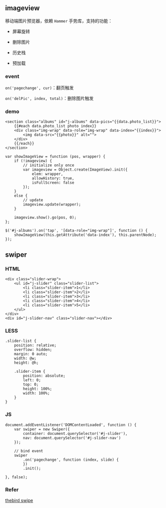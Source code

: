 ## imageview

移动端图片预览器，依赖 `Hammer` 手势库，支持的功能：

- 屏幕旋转

- 删除图片

- 历史栈

- 预加载

### event

`on('pagechange', cur)`：翻页触发

`on('delPic', index, total)`：删除图片触发

### demo

    <section class="albums" id="j-albums" data-pics="{{data.photo_list}}">
        {{#each data.photo_list photo index}}
        <div class="img-wrap" data-role="img-wrap" data-index="{{index}}">
            <img data-src="{{photo}}" alt="">
        </div>
        {{/each}}
    </section>

    var showImageView = function (pos, wrapper) {
        if (!imageview) {
            // initialize only once
            var imageview = Object.create(ImageView).init({
                elem: wrapper,
                allowHistory: true,
                isFullScreen: false
            });
        }
        else {
            // update
            imageview.update(wrapper);
        }

        imageview.show().go(pos, 0);
    };

    $('#j-albums').on('tap', '[data-role="img-wrap"]', function () {
        showImageView(this.getAttribute('data-index'), this.parentNode);
    });

## swiper

### HTML

    <div class="slider-wrap">
        <ul id="j-slider" class="slider-list">
            <li class="slider-item">1</li>
            <li class="slider-item">2</li>
            <li class="slider-item">3</li>
            <li class="slider-item">4</li>
            <li class="slider-item">5</li>
        </ul>
    </div>
    <div id="j-slider-nav" class="slider-nav"></div>

### LESS

    .slider-list {
        position: relative;
        overflow: hidden;
        margin: 0 auto;
        width: @w;
        height: @h;
    
        .slider-item {
            position: absolute;
            left: 0;
            top: 0;
            height: 100%;
            width: 100%;
        }
    }

### JS

    document.addEventListener('DOMContentLoaded', function () {
        var swiper = new Swiper({
            container: document.querySelector('#j-slider'),
            nav: document.querySelector('#j-slider-nav')
        });

        // bind event
        swiper
            .on('pagechange', function (index, slide) {
            })
            .init();

    }, false);
    
### Refer
    
[thebird swipe](https://github.com/thebird/Swipe)
